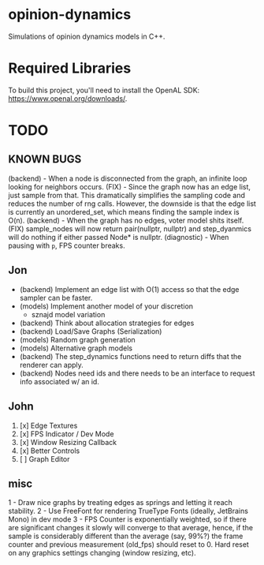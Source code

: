 # opinion-dynamics
Simulations of opinion dynamics models in C++.

# Required Libraries
To build this project, you'll need to install the OpenAL SDK: https://www.openal.org/downloads/.

# TODO

## KNOWN BUGS
(backend) - When a node is disconnected from the graph, an infinite loop looking for neighbors occurs.
     (FIX) - Since the graph now has an edge list, just sample from that.
             This dramatically simplifies the sampling code and reduces the number of rng calls.
             However, the downside is that the edge list is currently an unordered_set, which means finding the sample index is O(n).
(backend) - When the graph has no edges, voter model shits itself.
     (FIX) sample_nodes will now return pair(nullptr, nullptr) and step_dyanmics will do nothing if either passed Node* is nullptr. 
(diagnostic) - When pausing with `p`, FPS counter breaks.

## Jon
- (backend) Implement an edge list with O(1) access so that the edge sampler can be faster.
- (models) Implement another model of your discretion
    - sznajd model variation
- (backend) Think about allocation strategies for edges
- (backend) Load/Save Graphs (Serialization)
- (models) Random graph generation
- (models) Alternative graph models
- (backend) The step_dynamics functions need to return diffs that the renderer can apply.
- (backend) Nodes need ids and there needs to be an interface to request info associated w/ an id.

## John

1. [x] Edge Textures 
2. [x] FPS Indicator / Dev Mode 
3. [x] Window Resizing Callback
4. [x] Better Controls
5. [ ] Graph Editor

## misc
1 - Draw nice graphs by treating edges as springs and letting it reach stability.
2 - Use FreeFont for rendering TrueType Fonts (ideally, JetBrains Mono) in dev mode
3 - FPS Counter is exponentially weighted, so if there are significant changes it slowly
    will converge to that average, hence, if the sample is considerably different than the
    average (say, 99%?) the frame counter and previous measurement (old_fps) should reset to 0.
    Hard reset on any graphics settings changing (window resizing, etc).

